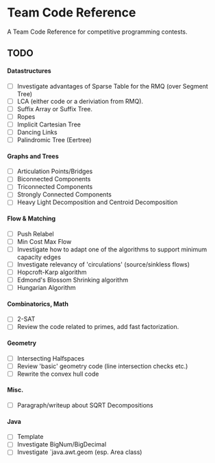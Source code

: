 # Team Code Reference

A Team Code Reference for competitive programming contests.

## TODO

#### Datastructures
- [ ] Investigate advantages of Sparse Table for the RMQ (over Segment Tree)
- [ ] LCA (either code or a deriviation from RMQ).
- [ ] Suffix Array or Suffix Tree.
- [ ] Ropes
- [ ] Implicit Cartesian Tree
- [ ] Dancing Links
- [ ] Palindromic Tree (Eertree)

#### Graphs and Trees
- [ ] Articulation Points/Bridges
- [ ] Biconnected Components
- [ ] Triconnected Components
- [ ] Strongly Connected Components
- [ ] Heavy Light Decomposition and Centroid Decomposition

#### Flow & Matching
- [ ] Push Relabel
- [ ] Min Cost Max Flow
- [ ] Investigate how to adapt one of the algorithms to support minimum capacity edges
- [ ] Investigate relevancy of 'circulations' (source/sinkless flows)
- [ ] Hopcroft-Karp algorithm
- [ ] Edmond's Blossom Shrinking algorithm
- [ ] Hungarian Algorithm

#### Combinatorics, Math
- [ ] 2-SAT
- [ ] Review the code related to primes, add fast factorization.

#### Geometry
- [ ] Intersecting Halfspaces
- [ ] Review 'basic' geometry code (line intersection checks etc.)
- [ ] Rewrite the convex hull code

#### Misc.
- [ ] Paragraph/writeup about SQRT Decompositions

#### Java    
- [ ] Template    
- [ ] Investigate BigNum/BigDecimal    
- [ ] Investigate `java.awt.geom (esp. Area class)
